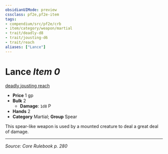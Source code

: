 ```yaml
---
obsidianUIMode: preview
cssclass: pf2e,pf2e-item
tags:
- compendium/src/pf2e/crb
- item/category/weapon/martial
- trait/deadly-d8
- trait/jousting-d6
- trait/reach
aliases: ["Lance"]
---
```

# Lance *Item 0*  
[deadly <d8>](rules/traits/deadly-d8.md "Deadly Weapon Trait")  [jousting <d6>](rules/traits/jousting-d6.md "Jousting Weapon Trait")  [reach](rules/traits/reach.md "Reach Weapon Trait")  

- **Price** 1 gp
- **Bulk** 2
  - **Damage**: `1d8` P
- **Hands** 2
- **Category** Martial; **Group** Spear 

This spear-like weapon is used by a mounted creature to deal a great deal of damage.


---
*Source: Core Rulebook p. 280*